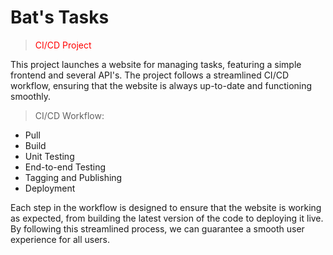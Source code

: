 Bat's Tasks
===

> <span style="color:red">CI/CD Project</span> 

This project launches a website for managing tasks, featuring a simple frontend and several API's. The project follows a streamlined CI/CD workflow, ensuring that the website is always up-to-date and functioning smoothly.

> CI/CD Workflow:
- Pull
- Build
- Unit Testing
- End-to-end Testing
- Tagging and Publishing
- Deployment

Each step in the workflow is designed to ensure that the website is working as expected, from building the latest version of the code to deploying it live. By following this streamlined process, we can guarantee a smooth user experience for all users.
